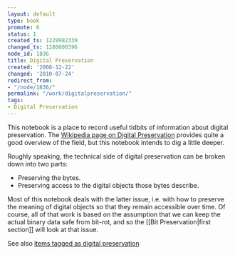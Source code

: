 ```yaml
---
layout: default
type: book
promote: 0
status: 1
created_ts: 1229982339
changed_ts: 1280000396
node_id: 1836
title: Digital Preservation
created: '2008-12-22'
changed: '2010-07-24'
redirect_from:
- "/node/1836/"
permalink: "/work/digitalpreservation/"
tags:
- Digital Preservation
---
```

This notebook is a place to record useful tidbits of information about digital preservation.  The [Wikipedia page on Digital Preservation](http://en.wikipedia.org/wiki/Digital_preservation) provides quite a good overview of the field, but this notebook intends to dig a little deeper.

Roughly speaking, the technical side of digital preservation can be broken down into two parts:

 * Preserving the bytes.
 * Preserving access to the digital objects those bytes describe.

Most of this notebook deals with the latter issue, i.e. with how to preserve the meaning of digital objects so that they remain accessible over time. Of course, all of that work is based on the assumption that we can keep the actual binary data safe from bit-rot, and so the [[Bit Preservation|first section]] will look at that issue.

See also [items tagged as digital preservation](/topic/topics/digital_preservation)
